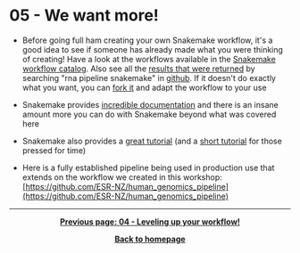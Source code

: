 # 05 - We want more!

- Before going full ham creating your own Snakemake workflow, it's a good idea to see if someone has already made what you were thinking of creating! Have a look at the workflows available in the [Snakemake workflow catalog](https://snakemake.github.io/snakemake-workflow-catalog/). Also see all the [results that were returned](https://github.com/search?q=rna+pipeline+snakemake) by searching "rna pipeline snakemake" in [github](https://github.com/). If it doesn't do exactly what you want, you can [fork it](https://docs.github.com/en/free-pro-team@latest/github/getting-started-with-github/fork-a-repo) and adapt the workflow to your use

- Snakemake provides [incredible documentation](https://snakemake.readthedocs.io/en/stable/) and there is an insane amount more you can do with Snakemake beyond what was covered here

- Snakemake also provides a [great tutorial](https://snakemake.readthedocs.io/en/stable/tutorial/tutorial.html) (and a [short tutorial](https://snakemake.readthedocs.io/en/stable/tutorial/short.html) for those pressed for time)

- Here is a fully established pipeline being used in production use that extends on the workflow we created in this workshop: [https://github.com/ESR-NZ/human_genomics_pipeline](https://github.com/ESR-NZ/human_genomics_pipeline)

- - - 

<p align="center"><b><a href="https://nesi.github.io/snakemake_workshop/workshop_material/04_leveling_up_your_workflow.html">Previous page: 04 - Leveling up your workflow!</a>
<p align="center"><b><a class="btn" href="https://nesi.github.io/snakemake_workshop/" style="background: var(--bs-dark);font-weight:bold">Back to homepage</a></b></p>

